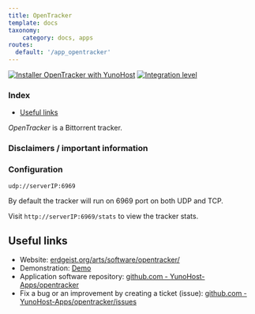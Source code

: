 ```yaml
---
title: OpenTracker
template: docs
taxonomy:
    category: docs, apps
routes:
  default: '/app_opentracker'
---
```


[![Installer OpenTracker with YunoHost](https://install-app.yunohost.org/install-with-yunohost.svg)](https://install-app.yunohost.org/?app=opentracker) [![Integration level](https://dash.yunohost.org/integration/opentracker.svg)](https://dash.yunohost.org/appci/app/opentracker)

### Index

- [Useful links](#useful-links)

*OpenTracker* is a Bittorrent tracker.

### Disclaimers / important information

### Configuration

`udp://serverIP:6969`

By default the tracker will run on 6969 port on both UDP and TCP.

Visit `http://serverIP:6969/stats` to view the tracker stats.

## Useful links

+ Website: [erdgeist.org/arts/software/opentracker/](https://erdgeist.org/arts/software/opentracker/)
+ Demonstration: [Demo](https://dispatch.khlieng.com/connect)
+ Application software repository: [github.com - YunoHost-Apps/opentracker](https://github.com/YunoHost-Apps/opentracker_ynh)
+ Fix a bug or an improvement by creating a ticket (issue): [github.com - YunoHost-Apps/opentracker/issues](https://github.com/YunoHost-Apps/opentracker_ynh/issues)
